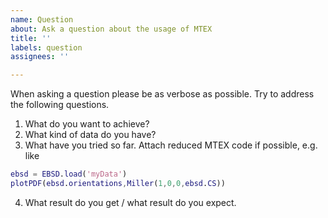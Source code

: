 ```yaml
---
name: Question
about: Ask a question about the usage of MTEX
title: ''
labels: question
assignees: ''

---
```


When asking a question please be as verbose as possible. Try to address the following questions.

1. What do you want to achieve?
2. What kind of data do you have?
3. What have you tried so far. Attach reduced MTEX code if possible, e.g. like
```matlab
ebsd = EBSD.load('myData')
plotPDF(ebsd.orientations,Miller(1,0,0,ebsd.CS))
```
4. What result do you get / what result do you expect.

